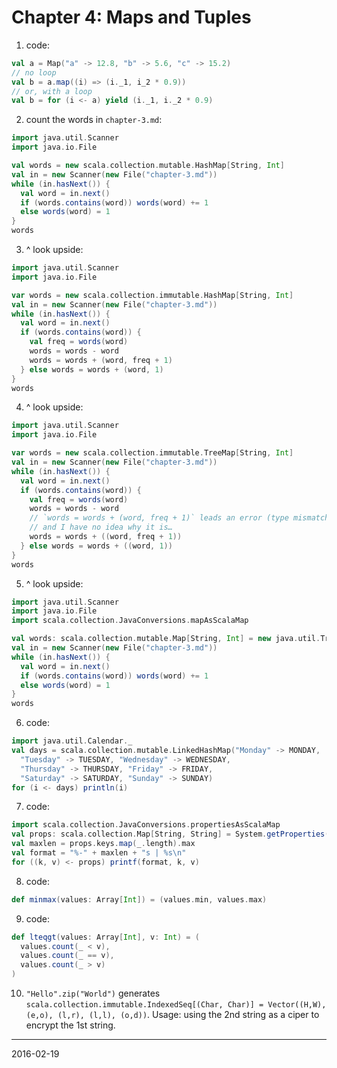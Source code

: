 # Chapter 4: Maps and Tuples

1. code:

  ```scala
  val a = Map("a" -> 12.8, "b" -> 5.6, "c" -> 15.2)
  // no loop
  val b = a.map((i) => (i._1, i_2 * 0.9))
  // or, with a loop
  val b = for (i <- a) yield (i._1, i._2 * 0.9)
  ```

2. count the words in `chapter-3.md`:

  ```scala
  import java.util.Scanner
  import java.io.File

  val words = new scala.collection.mutable.HashMap[String, Int]
  val in = new Scanner(new File("chapter-3.md"))
  while (in.hasNext()) {
    val word = in.next()
    if (words.contains(word)) words(word) += 1
    else words(word) = 1
  }
  words
  ```

3. ^ look upside:

  ```scala
  import java.util.Scanner
  import java.io.File

  var words = new scala.collection.immutable.HashMap[String, Int]
  val in = new Scanner(new File("chapter-3.md"))
  while (in.hasNext()) {
    val word = in.next()
    if (words.contains(word)) {
      val freq = words(word)
      words = words - word
      words = words + (word, freq + 1)
    } else words = words + (word, 1)
  }
  words
  ```

4. ^ look upside:

  ```scala
  import java.util.Scanner
  import java.io.File

  var words = new scala.collection.immutable.TreeMap[String, Int]
  val in = new Scanner(new File("chapter-3.md"))
  while (in.hasNext()) {
    val word = in.next()
    if (words.contains(word)) {
      val freq = words(word)
      words = words - word
      // `words = words + (word, freq + 1)` leads an error (type mismatch) here
      // and I have no idea why it is…
      words = words + ((word, freq + 1))
    } else words = words + ((word, 1))
  }
  words
  ```

5.  ^ look upside:

  ```scala
  import java.util.Scanner
  import java.io.File
  import scala.collection.JavaConversions.mapAsScalaMap

  val words: scala.collection.mutable.Map[String, Int] = new java.util.TreeMap[String, Int]
  val in = new Scanner(new File("chapter-3.md"))
  while (in.hasNext()) {
    val word = in.next()
    if (words.contains(word)) words(word) += 1
    else words(word) = 1
  }
  words
  ```

6. code:

  ```scala
  import java.util.Calendar._
  val days = scala.collection.mutable.LinkedHashMap("Monday" -> MONDAY,
    "Tuesday" -> TUESDAY, "Wednesday" -> WEDNESDAY,
    "Thursday" -> THURSDAY, "Friday" -> FRIDAY,
    "Saturday" -> SATURDAY, "Sunday" -> SUNDAY)
  for (i <- days) println(i)
  ```

7. code:

  ```scala
  import scala.collection.JavaConversions.propertiesAsScalaMap  val props: scala.collection.Map[String, String] = System.getProperties()
  val maxlen = props.keys.map(_.length).max
  val format = "%-" + maxlen + "s | %s\n"
  for ((k, v) <- props) printf(format, k, v)
  ```

8. code:

  ```scala
  def minmax(values: Array[Int]) = (values.min, values.max)
  ```

9. code:

  ```scala
  def lteqgt(values: Array[Int], v: Int) = (
    values.count(_ < v),
    values.count(_ == v),
    values.count(_ > v)
  )
  ```

10. `"Hello".zip("World")` generates `scala.collection.immutable.IndexedSeq[(Char, Char)] = Vector((H,W), (e,o), (l,r), (l,l), (o,d))`. Usage: using the 2nd string as a ciper to encrypt the 1st string.
----

2016-02-19

